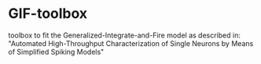 # GIF-toolbox
toolbox to fit the Generalized-Integrate-and-Fire model as described in: "Automated High-Throughput Characterization of Single Neurons by Means of Simplified Spiking Models"
